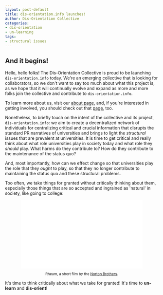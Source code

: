 ```yaml
---
layout: post-default
title: dis-orientation.info launches!
author: Dis-Orientation Collective
categories:
- dis-orientation
- un-learning
tags:
- structural issues
---
```


## And it begins!

Hello, hello folks! The Dis-Orientation Collective is proud to be launching `dis-orientation.info` today. We're an emerging collective that is looking for collaborators, so we don't want to say too much about what this project is, as we hope that it will continually evolve and expand as more and more folks join the collective and contribute to `dis-orientation.info`.

To learn more about us, visit our [about page][about], and, if you're interested in getting involved, you should check out that [page][involved], too.

Nonetheless, to briefly touch on the intent of the collective and its project, `dis-orientation.info`: we aim to create a decentralized network of individuals for centralizing critical and crucial information that disrupts the standard PR narratives of universities and brings to light the *structural* issues that are prevalent at universities. It is time to get critical and really think about what role universities play in society today and what role they *should* play. What harms do they contribute to? How do they contribute to the maintenance of the status quo? <!-- more -->

And, most importantly, how can we effect change so that universities play the role that they *ought* to play, so that they no longer contribute to maintaining the status quo and these structural problems.

Too often, we take things for granted without critically thinking about them, especially those things that are so accepted and ingrained as 'natural' in society, like going to college:

<iframe style="display:block;margin:0 auto;" width="400" height="225" src="//www.youtube.com/embed/DH0FYpIyJ0E" frameborder="0" allowfullscreen></iframe>

<p style="text-align:center;font-size:smaller;">Rheum, a short film by the <a href="http://www.thenortonbrothers.com/">Norton Brothers</a>.</p>

It's time to think critically about what we take for granted! It's time to **un-learn** and **dis-orient**!

[about]: http://dis-orientation.info/about/
[involved]: http://dis-orientation.info/involved/